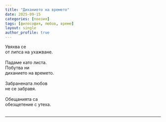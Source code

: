 ```yaml
---
title: "Диханието на времето"
date: 2025-09-15
categories: [поезия]
tags: [философия, любов, време]
layout: single
author_profile: true
---
```


<div class="poem3">

Увяхва се<br/>
от липса на ухажване.<br/>
<br/>
Падаме като листа.<br/>
Побутва ни<br/>
диханието на времето.<br/>
<br/>
Забранената любов<br/>
не се забравя.<br/>
<br/>
Обещанията са<br/>
обезщетение с утеха.<br/>
<br/>
<hr/>
</div>